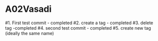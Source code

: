 # A02Vasadi

#1. First test commit - completed
#2. create a tag - completed
#3. delete tag -completed
#4. second test commit - completed
#5. create new tag (ideally the same name)
